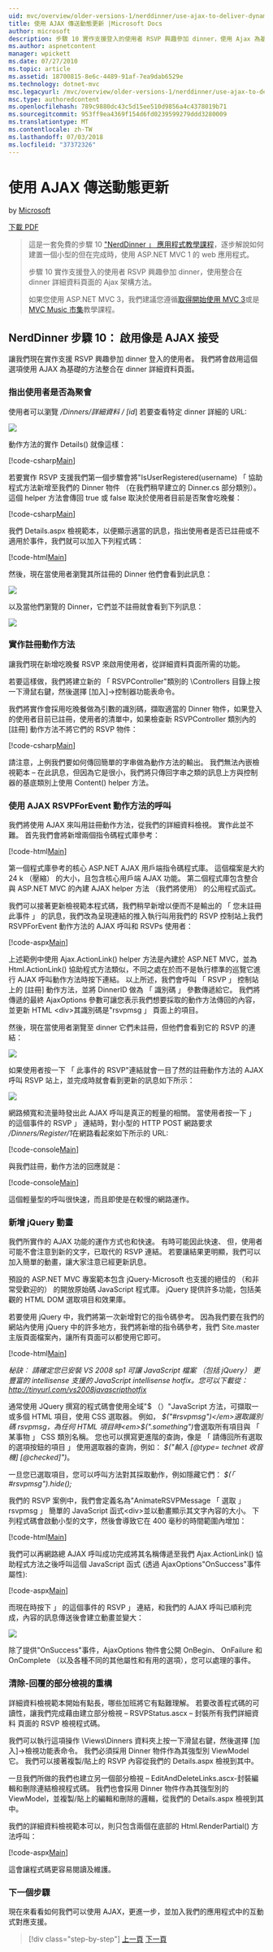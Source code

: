 ```yaml
---
uid: mvc/overview/older-versions-1/nerddinner/use-ajax-to-deliver-dynamic-updates
title: 使用 AJAX 傳送動態更新 |Microsoft Docs
author: microsoft
description: 步驟 10 實作支援登入的使用者 RSVP 興趣參加 dinner，使用 Ajax 為基礎的方法整合在 dinner 詳細資料...
ms.author: aspnetcontent
manager: wpickett
ms.date: 07/27/2010
ms.topic: article
ms.assetid: 18700815-8e6c-4489-91af-7ea9dab6529e
ms.technology: dotnet-mvc
msc.legacyurl: /mvc/overview/older-versions-1/nerddinner/use-ajax-to-deliver-dynamic-updates
msc.type: authoredcontent
ms.openlocfilehash: 789c9880dc43c5d15ee510d9856a4c4378019b71
ms.sourcegitcommit: 953ff9ea4369f154d6fd0239599279ddd3280009
ms.translationtype: MT
ms.contentlocale: zh-TW
ms.lasthandoff: 07/03/2018
ms.locfileid: "37372326"
---
```

<a name="use-ajax-to-deliver-dynamic-updates"></a>使用 AJAX 傳送動態更新
====================
by [Microsoft](https://github.com/microsoft)

[下載 PDF](http://aspnetmvcbook.s3.amazonaws.com/aspnetmvc-nerdinner_v1.pdf)

> 這是一套免費的步驟 10 ["NerdDinner 」 應用程式教學課程](introducing-the-nerddinner-tutorial.md)，逐步解說如何建置一個小型的但在完成時，使用 ASP.NET MVC 1 的 web 應用程式。
> 
> 步驟 10 實作支援登入的使用者 RSVP 興趣參加 dinner，使用整合在 dinner 詳細資料頁面的 Ajax 架構方法。
> 
> 如果您使用 ASP.NET MVC 3，我們建議您遵循[取得開始使用 MVC 3](../../older-versions/getting-started-with-aspnet-mvc3/cs/intro-to-aspnet-mvc-3.md)或是[MVC Music 市集](../../older-versions/mvc-music-store/mvc-music-store-part-1.md)教學課程。


## <a name="nerddinner-step-10-ajax-enabling-rsvps-accepts"></a>NerdDinner 步驟 10： 啟用像是 AJAX 接受

讓我們現在實作支援 RSVP 興趣參加 dinner 登入的使用者。 我們將會啟用這個選項使用 AJAX 為基礎的方法整合在 dinner 詳細資料頁面。

### <a name="indicating-whether-the-user-is-rsvpd"></a>指出使用者是否為聚會

使用者可以瀏覽 */Dinners/詳細資料 / [id*] 若要查看特定 dinner 詳細的 URL:

![](use-ajax-to-deliver-dynamic-updates/_static/image1.png)

動作方法的實作 Details() 就像這樣：

[!code-csharp[Main](use-ajax-to-deliver-dynamic-updates/samples/sample1.cs)]

若要實作 RSVP 支援我們第一個步驟會將"IsUserRegistered(username) 「 協助程式方法新增至我們的 Dinner 物件 （在我們稍早建立的 Dinner.cs 部分類別）。 這個 helper 方法會傳回 true 或 false 取決於使用者目前是否聚會吃晚餐：

[!code-csharp[Main](use-ajax-to-deliver-dynamic-updates/samples/sample2.cs)]

我們 Details.aspx 檢視範本，以便顯示適當的訊息，指出使用者是否已註冊或不適用於事件，我們就可以加入下列程式碼：

[!code-html[Main](use-ajax-to-deliver-dynamic-updates/samples/sample3.html)]

然後，現在當使用者瀏覽其所註冊的 Dinner 他們會看到此訊息：

![](use-ajax-to-deliver-dynamic-updates/_static/image2.png)

以及當他們瀏覽的 Dinner，它們並不註冊就會看到下列訊息：

![](use-ajax-to-deliver-dynamic-updates/_static/image3.png)

### <a name="implementing-the-register-action-method"></a>實作註冊動作方法

讓我們現在新增吃晚餐 RSVP 來啟用使用者，從詳細資料頁面所需的功能。

若要這樣做，我們將建立新的 「 RSVPController"類別的 \Controllers 目錄上按一下滑鼠右鍵，然後選擇 [加入]-&gt;控制器功能表命令。

我們將實作會採用吃晚餐做為引數的識別碼，擷取適當的 Dinner 物件，如果登入的使用者目前已註冊，使用者的清單中，如果檢查新 RSVPController 類別內的 [註冊] 動作方法不將它們的 RSVP 物件：

[!code-csharp[Main](use-ajax-to-deliver-dynamic-updates/samples/sample4.cs)]

請注意，上例我們要如何傳回簡單的字串做為動作方法的輸出。 我們無法內嵌檢視範本 – 在此訊息，但因為它是很小，我們將只傳回字串之類的訊息上方與控制器的基底類別上使用 Content() helper 方法。

### <a name="calling-the-rsvpforevent-action-method-using-ajax"></a>使用 AJAX RSVPForEvent 動作方法的呼叫

我們將使用 AJAX 來叫用註冊動作方法，從我們的詳細資料檢視。 實作此並不難。 首先我們會將新增兩個指令碼程式庫參考：

[!code-html[Main](use-ajax-to-deliver-dynamic-updates/samples/sample5.html)]

第一個程式庫參考的核心 ASP.NET AJAX 用戶端指令碼程式庫。 這個檔案是大約 24 k （壓縮） 的大小，且包含核心用戶端 AJAX 功能。 第二個程式庫包含整合與 ASP.NET MVC 的內建 AJAX helper 方法 （我們將使用） 的公用程式函式。

我們可以接著更新檢視範本程式碼，我們稍早新增以便而不是輸出的 「 您未註冊此事件 」 的訊息，我們改為呈現連結的推入執行叫用我們的 RSVP 控制站上我們 RSVPForEvent 動作方法的 AJAX 呼叫和 RSVPs 使用者：

[!code-aspx[Main](use-ajax-to-deliver-dynamic-updates/samples/sample6.aspx)]

上述範例中使用 Ajax.ActionLink() helper 方法是內建於 ASP.NET MVC，並為 Html.ActionLink() 協助程式方法類似，不同之處在於而不是執行標準的巡覽它進行 AJAX 呼叫動作方法時按下連結。 以上所述，我們會呼叫 「 RSVP 」 控制站上的 [註冊] 動作方法，並將 DinnerID 做為 「 識別碼 」 參數傳遞給它。 我們將傳遞的最終 AjaxOptions 參數可讓您表示我們想要採取的動作方法傳回的內容，並更新 HTML &lt;div&gt;其識別碼是"rsvpmsg 」 頁面上的項目。

然後，現在當使用者瀏覽至 dinner 它們未註冊，但他們會看到它的 RSVP 的連結：

![](use-ajax-to-deliver-dynamic-updates/_static/image4.png)

如果使用者按一下 「 此事件的 RSVP"連結就會一目了然的註冊動作方法的 AJAX 呼叫 RSVP 站上，並完成時就會看到更新的訊息如下所示：

![](use-ajax-to-deliver-dynamic-updates/_static/image5.png)

網路頻寬和流量時發出此 AJAX 呼叫是真正的輕量的相關。 當使用者按一下 」 的這個事件的 RSVP 」 連結時，對小型的 HTTP POST 網路要求 */Dinners/Register/1*在網路看起來如下所示的 URL:

[!code-console[Main](use-ajax-to-deliver-dynamic-updates/samples/sample7.cmd)]

與我們註冊，動作方法的回應就是：

[!code-console[Main](use-ajax-to-deliver-dynamic-updates/samples/sample8.cmd)]

這個輕量型的呼叫很快速，而且即使是在較慢的網路運作。

### <a name="adding-a-jquery-animation"></a>新增 jQuery 動畫

我們所實作的 AJAX 功能的運作方式也和快速。 有時可能因此快速、 但，使用者可能不會注意到新的文字，已取代的 RSVP 連結。 若要讓結果更明顯，我們可以加入簡單的動畫，讓大家注意已經更新訊息。

預設的 ASP.NET MVC 專案範本包含 jQuery-Microsoft 也支援的絕佳的 （和非常受歡迎的） 的開放原始碼 JavaScript 程式庫。 jQuery 提供許多功能，包括美觀的 HTML DOM 選取項目和效果庫。

若要使用 jQuery 中，我們將第一次新增對它的指令碼參考。 因為我們要在我們的網站內使用 jQuery 中的許多地方，我們將新增的指令碼參考，我們 Site.master 主版頁面檔案內，讓所有頁面可以都使用它即可。

[!code-html[Main](use-ajax-to-deliver-dynamic-updates/samples/sample9.html)]

*秘訣︰ 請確定您已安裝 VS 2008 sp1 可讓 JavaScript 檔案 （包括 jQuery） 更豐富的 intellisense 支援的 JavaScript intellisense hotfix。您可以下載從： http://tinyurl.com/vs2008javascripthotfix*

通常使用 JQuery 撰寫的程式碼會使用全域"$ （）"JavaScript 方法，可擷取一或多個 HTML 項目，使用 CSS 選取器。 例如， <em>$("#rsvpmsg")</em>選取識別碼 rsvpmsg，為任何 HTML 項目時<em>$(".something")</em>會選取所有項目與 「 某事物 」 CSS 類別名稱。 您也可以撰寫更進階的查詢，像是 「 請傳回所有選取的選項按鈕的項目 」 使用選取器的查詢，例如： <em>$("輸入 [@type= technet 收音機] [@checked]")</em>。

一旦您已選取項目，您可以呼叫方法對其採取動作，例如隱藏它們： *$(「 #rsvpmsg").hide();*

我們的 RSVP 案例中，我們會定義名為"AnimateRSVPMessage 「 選取 」 rsvpmsg 」 簡單的 JavaScript 函式&lt;div&gt;並以動畫顯示其文字內容的大小。 下列程式碼會啟動小型的文字，然後會導致它在 400 毫秒的時間範圍內增加：

[!code-html[Main](use-ajax-to-deliver-dynamic-updates/samples/sample10.html)]

我們可以再網路總 AJAX 呼叫成功完成將其名稱傳遞至我們 Ajax.ActionLink() 協助程式方法之後呼叫這個 JavaScript 函式 (透過 AjaxOptions"OnSuccess"事件屬性):

[!code-aspx[Main](use-ajax-to-deliver-dynamic-updates/samples/sample11.aspx)]

而現在時按下 」 的這個事件的 RSVP 」 連結，和我們的 AJAX 呼叫已順利完成，內容的訊息傳送後會建立動畫並變大：

![](use-ajax-to-deliver-dynamic-updates/_static/image6.png)

除了提供"OnSuccess"事件，AjaxOptions 物件會公開 OnBegin、 OnFailure 和 OnComplete （以及各種不同的其他屬性和有用的選項），您可以處理的事件。

### <a name="cleanup---refactor-out-a-rsvp-partial-view"></a>清除-回覆的部分檢視的重構

詳細資料檢視範本開始有點長，哪些加班將它有點難理解。 若要改善程式碼的可讀性，讓我們完成藉由建立部分檢視 – RSVPStatus.ascx – 封裝所有我們詳細資料 頁面的 RSVP 檢視程式碼。

我們可以執行這項操作 \Views\Dinners 資料夾上按一下滑鼠右鍵，然後選擇 [加入]-&gt;檢視功能表命令。 我們必須採用 Dinner 物件作為其強型別 ViewModel 它。 我們可以接著複製/貼上的 RSVP 內容從我們的 Details.aspx 檢視到其中。

一旦我們所做的我們也建立另一個部分檢視 – EditAndDeleteLinks.ascx-封裝編輯和刪除連結檢視程式碼。 我們也會採用 Dinner 物件作為其強型別的 ViewModel，並複製/貼上的編輯和刪除的邏輯，從我們的 Details.aspx 檢視到其中。

我們的詳細資料檢視範本可以，則只包含兩個在底部的 Html.RenderPartial() 方法呼叫：

[!code-aspx[Main](use-ajax-to-deliver-dynamic-updates/samples/sample12.aspx)]

這會讓程式碼更容易閱讀及維護。

### <a name="next-step"></a>下一個步驟

現在來看看如何我們可以使用 AJAX，更進一步，並加入我們的應用程式中的互動式對應支援。

> [!div class="step-by-step"]
> [上一頁](secure-applications-using-authentication-and-authorization.md)
> [下一頁](use-ajax-to-implement-mapping-scenarios.md)
